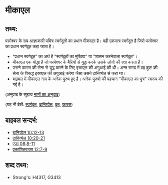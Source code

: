 # मीकाएल #

## तथ्य: ##

परमेश्वर के सब आज्ञाकारी पवित्र स्वर्गदूतों का प्रधान मीकाएल है। वही एकमात्र स्वर्गदूत है जिसे परमेश्वर का प्रधान स्वर्गदूत कहा जाता है।

* “प्रधान स्वर्गदूत” का अर्थ है “स्वर्गदूतों का मुखिया” या “शासन करनेवाला स्वर्गदूत”।
* मीकाएल एक योद्धा है जो परमेश्वर के बैरियों से युद्ध करके उसके लोगों की रक्षा करता है।
* उसने फारस की सेना से युद्ध करने के लिए इस्राएल की अगुआई की थी। अन्त समय में वह दुष्ट की सेना के विरूद्ध इस्राएल की अगुआई करेगा जैसा उसने दानिय्येल से कहा था।
* बाइबल में मीकाएल नाम के अनेक पुरुष हुए है। अनेक पुरुषों की पहचान “मीकाएल का पुत्र” स्वरूप की गई है।

(अनुवाद के सुझाव [नामों का अनुवाद](rc://hi/ta/man/translate/translate-names))

(यह भी देखें: [स्वर्गदूत](../kt/angel.md), [दानिय्येल](../names/daniel.md), [दूत](../other/messenger.md), [फारस](../names/persia.md))

## बाइबल सन्दर्भ: ##

* [दानिय्येल 10:12-13](rc://hi/tn/help/dan/10/12)
* [दानिय्येल 10:20-21](rc://hi/tn/help/dan/10/20)
* [एज्रा 08:8-11](rc://hi/tn/help/ezr/08/08)
* [प्रकाशितवाक्य  12:7-9](rc://hi/tn/help/rev/12/07)

## शब्द तथ्य: ##

* Strong's: H4317, G3413
